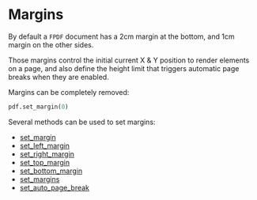 # Margins #

By default a `FPDF` document has a 2cm margin at the bottom,
and 1cm margin on the other sides.

Those margins control the initial current X & Y position to render elements on a page,
and also define the height limit that triggers automatic page breaks when they are enabled.

Margins can be completely removed:

```python
pdf.set_margin(0)
```

Several methods can be used to set margins:

* [set_margin](https://py-pdf.github.io/fpdf2/fpdf/fpdf.html#fpdf.FPDF.set_margin)
* [set_left_margin](https://py-pdf.github.io/fpdf2/fpdf/fpdf.html#fpdf.FPDF.set_left_margin)
* [set_right_margin](https://py-pdf.github.io/fpdf2/fpdf/fpdf.html#fpdf.FPDF.set_right_margin)
* [set_top_margin](https://py-pdf.github.io/fpdf2/fpdf/fpdf.html#fpdf.FPDF.set_top_margin)
* [set_bottom_margin](https://py-pdf.github.io/fpdf2/fpdf/fpdf.html#fpdf.FPDF.set_top_margin)
* [set_margins](https://py-pdf.github.io/fpdf2/fpdf/fpdf.html#fpdf.FPDF.set_margins)
* [set_auto_page_break](https://py-pdf.github.io/fpdf2/fpdf/fpdf.html#fpdf.FPDF.set_auto_page_break)
